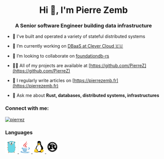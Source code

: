 <h1 align="center">Hi 👋, I'm Pierre Zemb</h1>
<h3 align="center">A Senior software Engineer building data infrastructure</h3>

- 🚀 I've built and operated a variety of stateful distributed systems

- 🔭 I’m currently working on [DBaaS at Clever Cloud 🇪🇺](https://clever-cloud.com)

- 👯 I’m looking to collaborate on [foundationdb-rs](https://github.com/foundationdb-rs/foundationdb-rs)

- 👨‍💻 All of my projects are available at [https://github.com/PierreZ](https://github.com/PierreZ)

- 📝 I regularly write articles on [https://pierrezemb.fr](https://pierrezemb.fr)

- 💬 Ask me about **Rust, databases, distributed systems, infrastructures**

<h3 align="left">Connect with me:</h3>
<p align="left">
<a href="https://twitter.com/pierrez" target="blank"><img align="center" src="https://raw.githubusercontent.com/rahuldkjain/github-profile-readme-generator/master/src/images/icons/Social/twitter.svg" alt="pierrez" height="30" width="40" /></a>
</p>

<h3 align="left">Languages</h3>
<p align="left"> <a href="https://golang.org" target="_blank" rel="noreferrer"> <img src="https://raw.githubusercontent.com/devicons/devicon/master/icons/go/go-original.svg" alt="go" width="40" height="40"/> </a> <a href="https://www.java.com" target="_blank" rel="noreferrer"> <img src="https://raw.githubusercontent.com/devicons/devicon/master/icons/java/java-original.svg" alt="java" width="40" height="40"/> </a> <a href="https://www.linux.org/" target="_blank" rel="noreferrer"> <img src="https://raw.githubusercontent.com/devicons/devicon/master/icons/linux/linux-original.svg" alt="linux" width="40" height="40"/> </a> <a href="https://www.rust-lang.org" target="_blank" rel="noreferrer"> <img src="https://raw.githubusercontent.com/devicons/devicon/master/icons/rust/rust-plain.svg" alt="rust" width="40" height="40"/> </a> </p>
